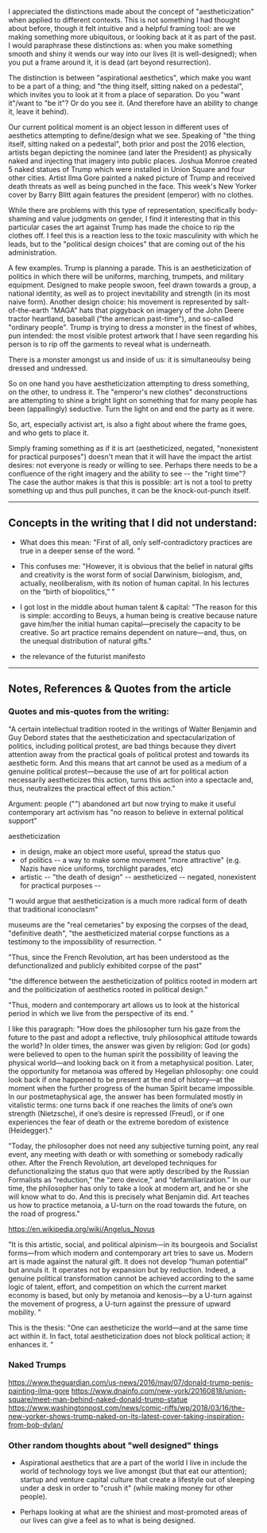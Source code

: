 I appreciated the distinctions made about the concept of "aestheticization" when applied to different contexts. This is not something I had thought about before, though it felt intuitive and a helpful framing tool: are we making something more ubiquitous, or looking back at it as part of the past. I would paraphrase these distinctions as: when you make something smooth and shiny it wends our way into our lives (it is well-designed); when you put a frame around it, it is dead (art beyond resurrection).

The distinction is between "aspirational aesthetics", which make you want to be a part of a thing; and "the thing itself, sitting naked on a pedestal", which invites you to look at it from a place of separation.  Do you "want it"/want to "be it"? Or do you see it. (And therefore have an ability to change it, leave it behind).

Our current political moment is an object lesson in different uses of aesthetics attempting to define/design what we see.  Speaking of "the thing itself, sitting naked on a pedestal", both prior and post the 2016 election, artists began depicting the nominee (and later the President) as physically naked and injecting that imagery into public places. Joshua Monroe created 5 naked statues of Trump which were installed in Union Square and four other cities.  Artist Ilma Gore painted a naked picture of Trump and received death threats as well as being punched in the face. This week's New Yorker cover by Barry Blitt again features the president (emperor) with no clothes.

While there are problems with this type of representation, specifically body-shaming and value judgments on gender, I find it interesting that in this particular cases the art against Trump has made the choice to rip the clothes off. I feel this is a reaction less to the toxic masculinity with which he leads, but to the "political design choices" that are coming out of the his administration.  

A few examples.  Trump is planning a parade. This is an aestheticization of politics in which there will be uniforms, marching, trumpets, and military equipment. Designed to make people swoon, feel drawn towards a group, a national identity, as well as to project inevitability and strength (in its most naive form).  Another design choice: his movement is represented by salt-of-the-earth "MAGA" hats that piggyback on imagery of the John Deere tractor heartland, baseball ("the american past-time"), and so-called "ordinary people". Trump is trying to dress a monster in the finest of whites, pun intended: the most visible protest artwork that I have seen regarding his person is to rip off the garments to reveal what is underneath.

There is a monster amongst us and inside of us: it is simultaneoulsy being dressed and undressed.

So on one hand you have aestheticization attempting to dress something, on the other, to undress it.  The "emperor's new clothes" deconstructions are attempting to shine a bright light on something that for many people has been (appallingly) seductive. Turn the light on and end the party as it were.

So, art, especially activist art, is also a fight about where the frame goes, and who gets to place it.

Simply framing something as if it is art (aestheticized, negated, "nonexistent for practical purposes") doesn't mean that it will have the impact the artist desires: not everyone is ready or willing to see.  Perhaps there needs to be a confluence of the right imagery and the ability to see -- the "right time"?  The case the author makes is that this is possible: art is not a tool to pretty something up and thus pull punches, it can be the knock-out-punch itself.


---------------
Concepts in the writing that I did not understand:
---------------

* What does this mean: "First of all, only self-contradictory practices are true in a deeper sense of the word. "

* This confuses me: "However, it is obvious that the belief in natural gifts and creativity is the worst form of social Darwinism, biologism, and, actually, neoliberalism, with its notion of human capital. In his lectures on the “birth of biopolitics,” "

* I got lost in the middle about human talent & capital:
"The reason for this is simple: according to Beuys, a human being is creative because nature gave him/her the initial human capital—precisely the capacity to be creative. So art practice remains dependent on nature—and, thus, on the unequal distribution of natural gifts."

* the relevance of the futurist manifesto

---------------
Notes, References & Quotes from the article
---------------

### Quotes and mis-quotes from the writing:

"A certain intellectual tradition rooted in the writings of Walter Benjamin and Guy Debord states that the aestheticization and spectacularization of politics, including political protest, are bad things because they divert attention away from the practical goals of political protest and towards its aesthetic form. And this means that art cannot be used as a medium of a genuine political protest—because the use of art for political action necessarily aestheticizes this action, turns this action into a spectacle and, thus, neutralizes the practical effect of this action."

Argument: 
people ("") abandoned art but now trying to make it useful
contemporary art activism has "no reason to believe in external political support"

aestheticization
* in design, make an object more useful, spread the status quo
* of politics -- a way to make some movement "more attractive" (e.g. Nazis have nice uniforms, torchlight parades, etc)
* artistic -- "the death of design" -- aestheticized -- negated, nonexistent for practical purposes -- 

"I would argue that aestheticization is a much more radical form of death that traditional iconoclasm"

museums are the "real cemetaries" by exposing the corpses of the dead, "definitive death", "the aestheticized material corpse functions as a testimony to the impossibility of resurrection. "

"Thus, since the French Revolution, art has been understood as the defunctionalized and publicly exhibited corpse of the past"

"the difference between the aestheticization of politics rooted in modern art and the politicization of aesthetics rooted in political design."

"Thus, modern and contemporary art allows us to look at the historical period in which we live from the perspective of its end. "

I like this paragraph:
"How does the philosopher turn his gaze from the future to the past and adopt a reflective, truly philosophical attitude towards the world? In older times, the answer was given by religion: God (or gods) were believed to open to the human spirit the possibility of leaving the physical world—and looking back on it from a metaphysical position. Later, the opportunity for metanoia was offered by Hegelian philosophy: one could look back if one happened to be present at the end of history—at the moment when the further progress of the human Spirit became impossible. In our postmetaphysical age, the answer has been formulated mostly in vitalistic terms: one turns back if one reaches the limits of one’s own strength (Nietzsche), if one’s desire is repressed (Freud), or if one experiences the fear of death or the extreme boredom of existence (Heidegger)."

"Today, the philosopher does not need any subjective turning point, any real event, any meeting with death or with something or somebody radically other. After the French Revolution, art developed techniques for defunctionalizing the status quo that were aptly described by the Russian Formalists as “reduction,” the “zero device,” and “defamiliarization.” In our time, the philosopher has only to take a look at modern art, and he or she will know what to do. And this is precisely what Benjamin did. Art teaches us how to practice metanoia, a U-turn on the road towards the future, on the road of progress."

https://en.wikipedia.org/wiki/Angelus_Novus

"It is this artistic, social, and political alpinism—in its bourgeois and Socialist forms—from which modern and contemporary art tries to save us. Modern art is made against the natural gift. It does not develop “human potential” but annuls it. It operates not by expansion but by reduction. Indeed, a genuine political transformation cannot be achieved according to the same logic of talent, effort, and competition on which the current market economy is based, but only by metanoia and kenosis—by a U-turn against the movement of progress, a U-turn against the pressure of upward mobility. "

This is the thesis: "One can aestheticize the world—and at the same time act within it. In fact, total aestheticization does not block political action; it enhances it. "

### Naked Trumps
https://www.theguardian.com/us-news/2016/may/07/donald-trump-penis-painting-ilma-gore
https://www.dnainfo.com/new-york/20160818/union-square/meet-man-behind-naked-donald-trump-statue
https://www.washingtonpost.com/news/comic-riffs/wp/2018/03/16/the-new-yorker-shows-trump-naked-on-its-latest-cover-taking-inspiration-from-bob-dylan/

### Other random thoughts about "well designed" things
* Aspirational aesthetics that are a part of the world I live in include the world of technology toys we live amongst (but that eat our attention); startup and venture capital culture that create a lifestyle out of sleeping under a desk in order to "crush it" (while making money for other people). 

* Perhaps looking at what are the shiniest and most-promoted areas of our lives can give a feel as to what is being designed. 
